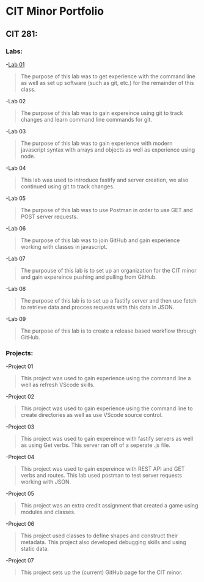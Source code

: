 # CIT Minor Portfolio 

## CIT 281: 
### Labs:
-[Lab 01](https://myles-p-d.github.io/cit281-lab01/)  
> The purpose of this lab was to get experience with the command line as well as set up software (such as git, etc.) for the remainder of this class.  

-Lab 02  
> The purpose of this lab was to gain expereince using git to track changes and learn command line commands for git.  

-Lab 03  
> The purpose of this lab was to gain experience with modern javascript syntax with arrays and objects as well as experience using node. 
 
-Lab 04  
> This lab was used to introduce fastify and server creation, we also continued using git to track changes. 
 
-Lab 05  
> The purpose of this lab was to use Postman in order to use GET and POST server requests.   

-Lab 06  
> The purpose of this lab was to join GitHub and gain experience working with classes in javascript.   

-Lab 07  
> The purpouse of this lab is to set up an organization for the CIT minor and gain expereince pushing and pulling from GitHub.   

-Lab 08  
> The purpose of this lab is to set up a fastify server and then use fetch to retrieve data and procces requests with this data in JSON.   

-Lab 09  
> The purpose of this lab is to create a release based workflow through GitHub.   

### Projects:

-Project 01
> This project was used to gain experience using the command line a well as refresh VScode skills. 

-Project 02
> This project was used to gain experience using the command line to create directories as well as use VScode source control.

-Project 03
> This project was used to gain expereince with fastify servers as well as using Get verbs. This server ran off of a seperate .js file.

-Project 04
> This project was used to gain expereince with REST API and GET verbs and routes. This lab used postman to test server requests working with JSON.

-Project 05
> This project was an extra credit assignment that created a game using modules and classes. 

-Project 06
> This project used classes to define shapes and construct their metadata. This project also developed debugging skills and using static data.

-Project 07
> This project sets up the (current) GitHub page for the CIT minor. 



